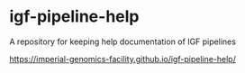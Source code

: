 # igf-pipeline-help
A repository for keeping help documentation of IGF pipelines

https://imperial-genomics-facility.github.io/igf-pipeline-help/
